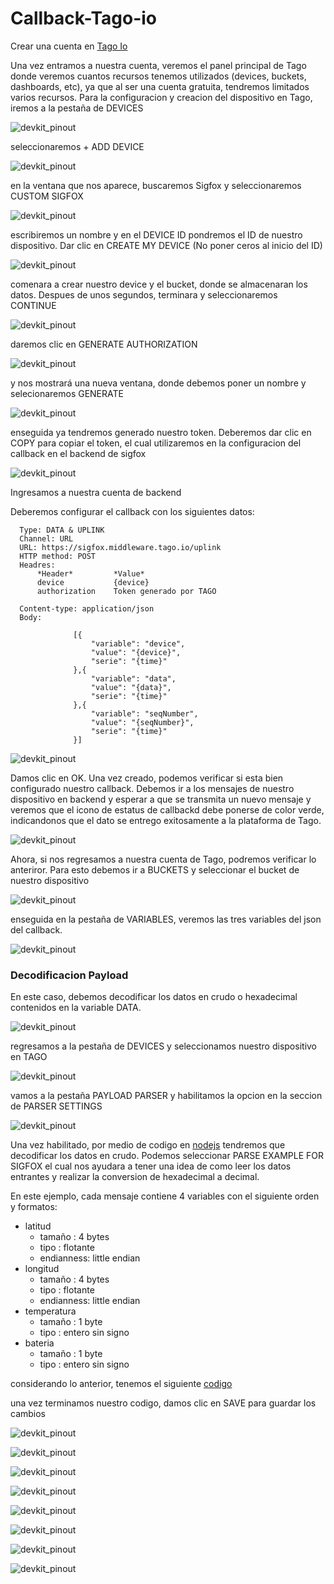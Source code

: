 # Callback-Tago-io

Crear una cuenta en [Tago Io](https://admin.tago.io/signup)

Una vez entramos a nuestra cuenta, veremos el panel principal de Tago donde veremos cuantos recursos tenemos utilizados (devices, buckets, dashboards, etc), ya que al ser una cuenta gratuita, tendremos limitados varios recursos. Para la configuracion y creacion del dispositivo en Tago, iremos a la pestaña de DEVICES

![devkit_pinout](https://github.com/Iotnet/Callback-Tago-io/blob/main/images/tago_git1.png?raw=true)

seleccionaremos + ADD DEVICE

![devkit_pinout](https://github.com/Iotnet/Callback-Tago-io/blob/main/images/tago_git2.png?raw=true)

en la ventana que nos aparece, buscaremos Sigfox y seleccionaremos CUSTOM SIGFOX

![devkit_pinout](https://github.com/Iotnet/Callback-Tago-io/blob/main/images/tago_git3.png?raw=true)

escribiremos un nombre y en el DEVICE ID pondremos el ID de nuestro dispositivo. Dar clic en CREATE MY DEVICE (No poner ceros al inicio del ID)

![devkit_pinout](https://github.com/Iotnet/Callback-Tago-io/blob/main/images/tago_git4.png?raw=true)

comenara a crear nuestro device y el bucket, donde se almacenaran los datos. Despues de unos segundos, terminara y seleccionaremos CONTINUE

![devkit_pinout](https://github.com/Iotnet/Callback-Tago-io/blob/main/images/tago_git5.png?raw=true)

daremos clic en GENERATE AUTHORIZATION

![devkit_pinout](https://github.com/Iotnet/Callback-Tago-io/blob/main/images/tago_git6.png?raw=true)

y nos mostrará una nueva ventana, donde debemos poner un nombre y selecionaremos GENERATE

![devkit_pinout](https://github.com/Iotnet/Callback-Tago-io/blob/main/images/tago_git7.png?raw=true)

enseguida ya tendremos generado nuestro token. Deberemos dar clic en COPY para copiar el token, el cual utilizaremos en la configuracion del callback en el backend de sigfox

![devkit_pinout](https://github.com/Iotnet/Callback-Tago-io/blob/main/images/tago_git8.png?raw=true)

Ingresamos a nuestra cuenta de backend

Deberemos configurar el callback con los siguientes datos:

      Type: DATA & UPLINK
      Channel: URL
      URL: https://sigfox.middleware.tago.io/uplink
      HTTP method: POST
      Headres:
          *Header*         *Value*
          device           {device}
          authorization    Token generado por TAGO
          
      Content-type: application/json
      Body:
                  
                  [{
                      "variable": "device",
                      "value": "{device}",
                      "serie": "{time}"
                  },{
                      "variable": "data",
                      "value": "{data}",
                      "serie": "{time}"
                  },{
                      "variable": "seqNumber",
                      "value": "{seqNumber}",
                      "serie": "{time}"
                  }]
 
![devkit_pinout](https://github.com/Iotnet/Callback-Tago-io/blob/main/images/tago_git9.png?raw=true)

Damos clic en OK. Una vez creado, podemos verificar si esta bien configurado nuestro callback. Debemos ir a los mensajes de nuestro dispositivo en backend y esperar a que se transmita un nuevo mensaje y veremos que el icono de estatus de callbackd debe ponerse de color verde, indicandonos que el dato se entrego exitosamente a la plataforma de Tago.

![devkit_pinout](https://github.com/Iotnet/Callback-Tago-io/blob/main/images/tago_git10.png?raw=true)

Ahora, si nos regresamos a nuestra cuenta de Tago, podremos verificar lo anteriror. Para esto debemos ir a BUCKETS  y seleccionar el bucket de nuestro dispositivo

![devkit_pinout](https://github.com/Iotnet/Callback-Tago-io/blob/main/images/tago_git11.png?raw=true)

enseguida en la pestaña de VARIABLES, veremos las tres variables del json del callback.

![devkit_pinout](https://github.com/Iotnet/Callback-Tago-io/blob/main/images/tago_git12.png?raw=true)

### Decodificacion Payload

En este caso, debemos decodificar los datos en crudo o hexadecimal contenidos en la variable DATA. 

![devkit_pinout](https://github.com/Iotnet/Callback-Tago-io/blob/main/images/tago_git13.png?raw=true)

regresamos a la pestaña de DEVICES y seleccionamos nuestro dispositivo en TAGO

![devkit_pinout](https://github.com/Iotnet/Callback-Tago-io/blob/main/images/tago_git14.png?raw=true)

vamos a la pestaña PAYLOAD PARSER y habilitamos la opcion en la seccion de PARSER SETTINGS 

![devkit_pinout](https://github.com/Iotnet/Callback-Tago-io/blob/main/images/tago_git15.png?raw=true)

Una vez habilitado, por medio de codigo en [nodejs](https://nodejs.org/api/buffer.html) tendremos que decodificar los datos en crudo. Podemos seleccionar PARSE EXAMPLE FOR SIGFOX el cual nos ayudara a tener una idea de como leer los datos entrantes y realizar la conversion de hexadecimal a decimal.

En este ejemplo, cada mensaje contiene 4 variables con el siguiente orden y formatos: 
  - latitud
    - tamaño : 4 bytes
    - tipo :  flotante
    - endianness: little endian  
  - longitud
    - tamaño : 4 bytes
    - tipo :  flotante
    - endianness: little endian    
  - temperatura
    - tamaño : 1 byte
    - tipo :  entero sin signo
  - bateria
    - tamaño : 1 byte
    - tipo :  entero sin signo 
 
considerando lo anterior, tenemos el siguiente [codigo](https://github.com/Iotnet/Callback-Tago-io/blob/main/codigo%20ejemplo%20github)

una vez terminamos nuestro codigo, damos clic en SAVE para guardar los cambios

![devkit_pinout](https://github.com/Iotnet/Callback-Tago-io/blob/main/images/tago_git16.png?raw=true)

![devkit_pinout](https://github.com/Iotnet/Callback-Tago-io/blob/main/images/tago_git17.png?raw=true)

![devkit_pinout](https://github.com/Iotnet/Callback-Tago-io/blob/main/images/tago_git18.png?raw=true)

![devkit_pinout](https://github.com/Iotnet/Callback-Tago-io/blob/main/images/tago_git19.png?raw=true)

![devkit_pinout](https://github.com/Iotnet/Callback-Tago-io/blob/main/images/tago_git20.png?raw=true)

![devkit_pinout](https://github.com/Iotnet/Callback-Tago-io/blob/main/images/tago_git21.png?raw=true)

![devkit_pinout](https://github.com/Iotnet/Callback-Tago-io/blob/main/images/tago_git22.png?raw=true)

![devkit_pinout](https://github.com/Iotnet/Callback-Tago-io/blob/main/images/tago_git23.png?raw=true)


